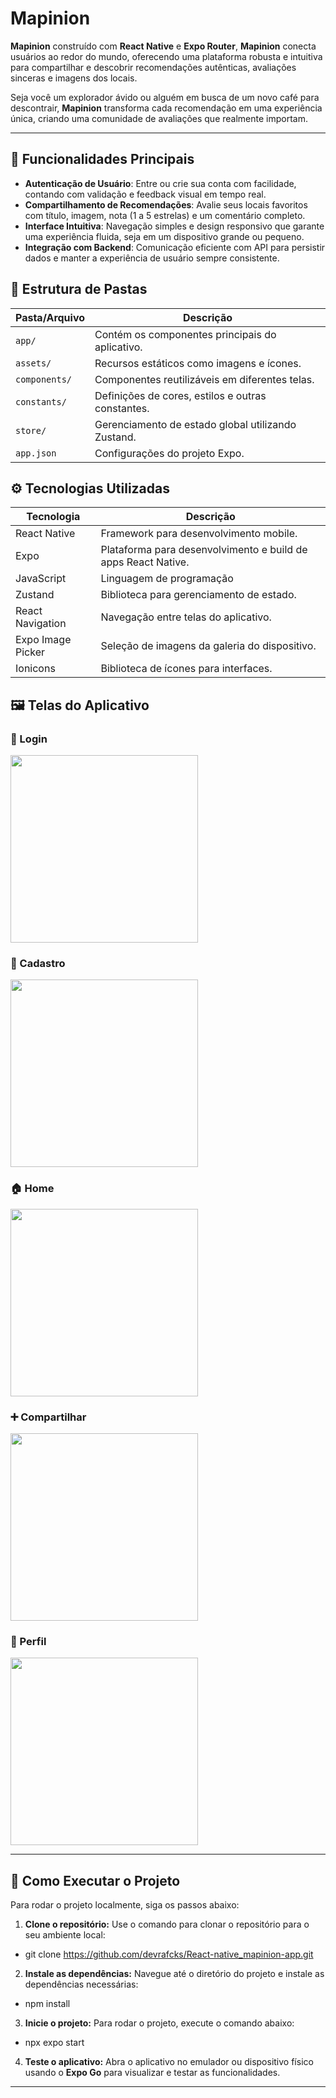 # Mapinion

**Mapinion** construído com **React Native** e **Expo Router**, **Mapinion** conecta usuários ao redor do mundo, oferecendo uma plataforma robusta e intuitiva para compartilhar e descobrir recomendações autênticas, avaliações sinceras e imagens dos locais.

Seja você um explorador ávido ou alguém em busca de um novo café para descontrair, **Mapinion** transforma cada recomendação em uma experiência única, criando uma comunidade de avaliações que realmente importam.

---


## 🧭 Funcionalidades Principais

- **Autenticação de Usuário**: Entre ou crie sua conta com facilidade, contando com validação e feedback visual em tempo real.
- **Compartilhamento de Recomendações**: Avalie seus locais favoritos com título, imagem, nota (1 a 5 estrelas) e um comentário completo.
- **Interface Intuitiva**: Navegação simples e design responsivo que garante uma experiência fluida, seja em um dispositivo grande ou pequeno.
- **Integração com Backend**: Comunicação eficiente com API para persistir dados e manter a experiência de usuário sempre consistente.

## 🧱 Estrutura de Pastas

| Pasta/Arquivo        | Descrição                                                            |
|----------------------|----------------------------------------------------------------------|
| `app/`               | Contém os componentes principais do aplicativo.                      |
| `assets/`            | Recursos estáticos como imagens e ícones.                            |
| `components/`        | Componentes reutilizáveis em diferentes telas.                       |
| `constants/`         | Definições de cores, estilos e outras constantes.                    |
| `store/`             | Gerenciamento de estado global utilizando Zustand.                   |
| `app.json`           | Configurações do projeto Expo.                                       |

## ⚙️ Tecnologias Utilizadas

| Tecnologia            | Descrição                                                              |
|-----------------------|------------------------------------------------------------------------|
| React Native          | Framework para desenvolvimento mobile.                                |
| Expo                  | Plataforma para desenvolvimento e build de apps React Native.         |
| JavaScript            | Linguagem de programação                                               |
| Zustand               | Biblioteca para gerenciamento de estado.                              |
| React Navigation      | Navegação entre telas do aplicativo.                                  |
| Expo Image Picker     | Seleção de imagens da galeria do dispositivo.                         |
| Ionicons              | Biblioteca de ícones para interfaces.   

## 🖼️ Telas do Aplicativo

### 🔐 Login
<img src="https://github.com/user-attachments/assets/1c388080-5652-44f7-8278-8a4250022638" width="300"/>

### 📝 Cadastro
<img src="https://github.com/user-attachments/assets/84c34325-c970-4b7b-9cea-eb2ba41f084f" width="300"/>

### 🏠 Home
<img src="https://github.com/user-attachments/assets/92ad8c4a-9ca1-4aa3-92e0-488cc6909b0b" width="300"/>

### ➕ Compartilhar
<img src="https://github.com/user-attachments/assets/bb0a4dfe-e41a-429f-a1b5-6689e43cef3d" width="300"/>

### 👤 Perfil
<img src="https://github.com/user-attachments/assets/fb6c6d2c-9262-4499-85a3-aff10e47103a" width="300"/>

---


## 🚀 Como Executar o Projeto

Para rodar o projeto localmente, siga os passos abaixo:

1. **Clone o repositório:** Use o comando para clonar o repositório para o seu ambiente local:
- git clone https://github.com/devrafcks/React-native_mapinion-app.git


2. **Instale as dependências:** Navegue até o diretório do projeto e instale as dependências necessárias:
- npm install

3. **Inicie o projeto:** Para rodar o projeto, execute o comando abaixo:
- npx expo start

4. **Teste o aplicativo:** Abra o aplicativo no emulador ou dispositivo físico usando o **Expo Go** para visualizar e testar as funcionalidades.

---



